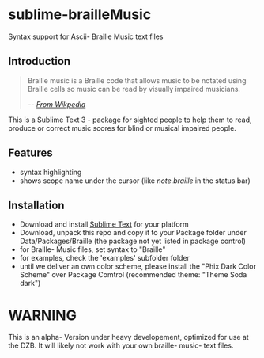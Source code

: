 # sublime-brailleMusic
Syntax support for Ascii- Braille Music text files

## Introduction
> Braille music is a Braille code that allows music to be notated using Braille cells so music can be read by visually impaired musicians. 
> 
> -- <cite>[From Wikpedia](https://en.wikipedia.org/wiki/Braille_music)</cite>

This is a Sublime Text 3 - package for sighted people to help them to read, produce or correct music scores for blind
or musical impaired people.

## Features
- syntax highlighting
- shows scope name under the cursor (like *note.braille* in the status bar)


## Installation
- Download and install [Sublime Text](https://www.sublimetext.com/3) for your platform
- Download, unpack this repo and copy it to your Package folder under Data/Packages/Braille
(the package not yet listed in package control)
- for Braille- Music files, set syntax to "Braille"
- for examples, check the 'examples' subfolder folder
- until we deliver an own color scheme, please install the "Phix Dark Color Scheme" over Package Comtrol (recommended theme: "Theme Soda dark")

# WARNING
This is an alpha- Version under heavy developement, optimized for use at the DZB.
It will likely not work with your own braille- music- text files.


